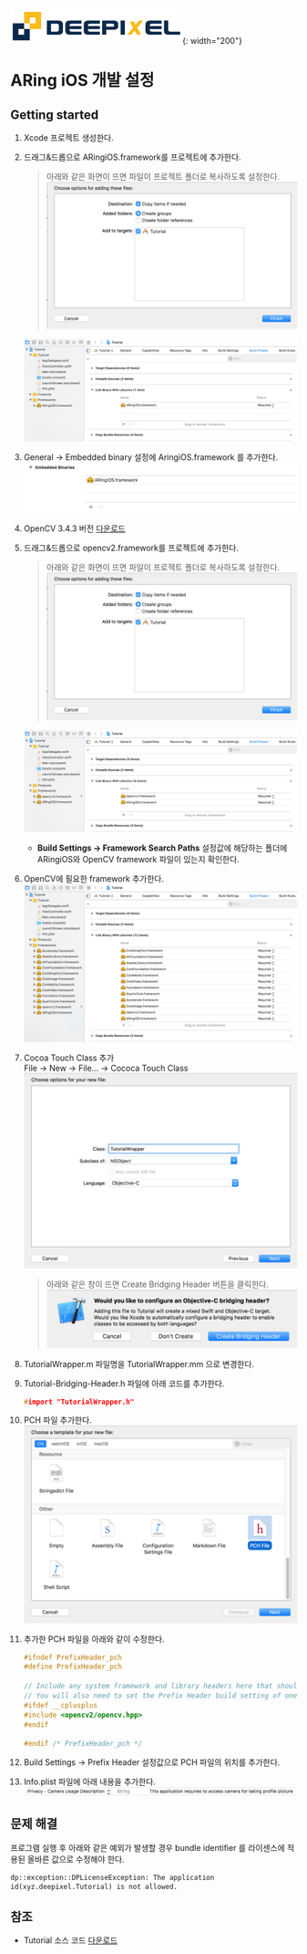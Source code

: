 ![deepixel.xyz](./img/Deepixel_logo.PNG){: width="200"}

# ARing iOS 개발 설정

## Getting started

1. Xcode 프로젝트 생성한다.
2. 드래그&드롭으로 ARingiOS.framework를 프로젝트에 추가한다.
    > 아래와 같은 화면이 뜨면 파일이 프로젝트 폴더로 복사하도록 설정한다.
    > ![add framework](./img/copy_items_if_needed.png)

   ![add framework](./img/add_framework0.png)
3. General -> Embedded binary 설정에 AringiOS.framework 를 추가한다.
   ![embed binary](./img/embed_binary.png)
4. OpenCV 3.4.3 버전 [다운로드][OpenCV]
5. 드래그&드롭으로 opencv2.framework를 프로젝트에 추가한다.
   > 아래와 같은 화면이 뜨면 파일이 프로젝트 폴더로 복사하도록 설정한다.
   > ![add framework](./img/copy_items_if_needed.png)

   ![add framework](./img/add_framework1.png)
   - **Build Settings -> Framework Search Paths** 설정값에 해당하는 폴더에 ARingiOS와 OpenCV framework 파일이 있는지 확인한다.
6. OpenCV에 필요한 framework 추가한다.
   ![add framework](./img/add_framework2.png)
7. Cocoa Touch Class 추가  
   File -> New -> File… -> Cococa Touch Class
   ![add wrapper](./img/add_wrapper.png)
   > 아래와 같은 창이 뜨면 Create Bridging Header 버튼을 클릭한다.
   > ![create bridging header](./img/create_bridging_header.png)
8. TutorialWrapper.m 파일명을 TutorialWrapper.mm 으로 변경한다.
9. Tutorial-Bridging-Header.h 파일에 아래 코드를 추가한다.
    ```c
    #import "TutorialWrapper.h"
    ```
10. PCH 파일 추가한다.
    ![add pch](./img/add_pch.png)
11. 추가한 PCH 파일을 아래와 같이 수정한다.
    ```c
    #ifndef PrefixHeader_pch
    #define PrefixHeader_pch

    // Include any system framework and library headers here that should be included in all compilation units.
    // You will also need to set the Prefix Header build setting of one or more of your targets to reference this file.
    #ifdef __cplusplus
    #include <opencv2/opencv.hpp>
    #endif

    #endif /* PrefixHeader_pch */
    ```
12. Build Settings -> Prefix Header 설정값으로 PCH 파일의 위치를 추가한다.

13. Info.plist 파일에 아래 내용을 추가한다.
    ![cameara permission](./img/require_camera_permission.png)

## 문제 해결

프로그램 실행 후 아래와 같은 예외가 발생할 경우 bundle identifier 를 라이센스에 적용된 올바른 값으로 수정해야 한다.

```text
dp::exception::DPLicenseException: The application id(xyz.deepixel.Tutorial) is not allowed.
```

## 참조

- Tutorial 소스 코드 [다운로드][tutorial_source_code]

[OpenCV]: https://opencv.org/releases.html
[tutorial_source_code]: https://github.com/deepixel-dev1/deepixel-dev1.github.io/tree/master/ARing/tutorial/ios